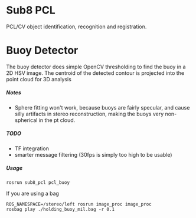Sub8 PCL
========

PCL/CV object identification, recognition and registration.


# Buoy Detector

The buoy detector does simple OpenCV thresholding to find the buoy in a 2D HSV image. The centroid of the detected contour is projected into the point cloud for 3D analysis

##### Notes

* Sphere fitting won't work, because buoys are fairly specular, and cause silly artifacts in stereo reconstruction, making the buoys very non-spherical in the pt cloud.

##### TODO

* TF integration
* smarter message filtering (30fps is simply too high to be usable)

##### Usage

    rosrun sub8_pcl pcl_buoy

If you are using a bag

    ROS_NAMESPACE=/stereo/left rosrun image_proc image_proc
    rosbag play ./holding_buoy_mil.bag -r 0.1
